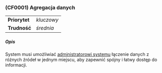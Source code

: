 ### (CF0001) Agregacja danych

|               |            |
|---------------|------------|
| **Priorytet** | _kluczowy_ |
| **Trudność**  | _średnia_  |

##### Opis

System musi umożliwiać [administratorowi systemu](../../3.2.interesariusze/interesariusze/administrator.md) łączenie
danych z różnych źródeł w jednym miejscu, aby zapewnić spójny i łatwy dostęp do informacji.
